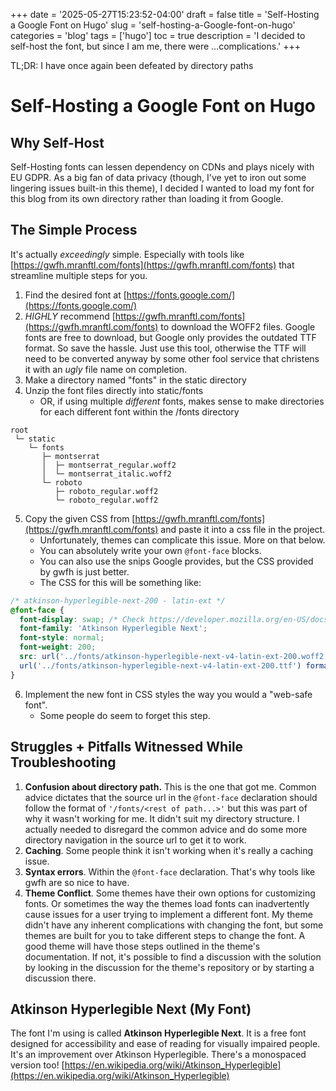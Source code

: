 +++
date = '2025-05-27T15:23:52-04:00'
draft = false
title = 'Self-Hosting a Google Font on Hugo'
slug = 'self-hosting-a-Google-font-on-hugo'
categories = 'blog'
tags = ['hugo']
toc = true
description = 'I decided to self-host the font, but since I am me, there were ...complications.'
+++

TL;DR: I have once again been defeated by directory paths
<!--more-->

# Self-Hosting a Google Font on Hugo 
## Why Self-Host
Self-Hosting fonts can lessen dependency on CDNs and plays nicely with EU GDPR. 
As a big fan of data privacy (though, I've yet to iron out some lingering issues built-in this theme), 
I decided I wanted to load my font for this blog from its own directory rather than loading it from Google. 
## The Simple Process
It's actually *exceedingly* simple. Especially with tools like [https://gwfh.mranftl.com/fonts](https://gwfh.mranftl.com/fonts) 
that streamline multiple steps for you. 
1. Find the desired font at [https://fonts.google.com/](https://fonts.google.com/)
2. *HIGHLY* recommend [https://gwfh.mranftl.com/fonts](https://gwfh.mranftl.com/fonts) to download the WOFF2 files. Google fonts are free to download, but Google only provides the outdated TTF format. So save the hassle. Just use this tool, otherwise the TTF will need to be converted anyway by some other fool service that christens it with an *ugly* file name on completion.
3. Make a directory named "fonts" in the static directory
4. Unzip the font files directly into static/fonts
   - OR, if using multiple *different* fonts, makes sense to make directories for each different font within the /fonts directory

```goat
root
 └─ static
    └─ fonts
       ├─ montserrat      
       │  ├─ montserrat_regular.woff2
       │  └─ montserrat_italic.woff2
       └─ roboto
          ├─ roboto_regular.woff2
          └─ roboto_regular.woff2
```

5. Copy the given CSS from [https://gwfh.mranftl.com/fonts](https://gwfh.mranftl.com/fonts) and paste it into a css file in the project.
   - Unfortunately, themes can complicate this issue. More on that below.
   - You can absolutely write your own `@font-face` blocks.
   - You can also use the snips Google provides, but the CSS provided by gwfh is just better.
   - The CSS for this will be something like:
```css
/* atkinson-hyperlegible-next-200 - latin-ext */
@font-face {
  font-display: swap; /* Check https://developer.mozilla.org/en-US/docs/Web/CSS/@font-face/font-display for other options. */
  font-family: 'Atkinson Hyperlegible Next';
  font-style: normal;
  font-weight: 200;
  src: url('../fonts/atkinson-hyperlegible-next-v4-latin-ext-200.woff2') format('woff2'), /* Chrome 36+, Opera 23+, Firefox 39+, Safari 12+, iOS 10+ */
  url('../fonts/atkinson-hyperlegible-next-v4-latin-ext-200.ttf') format('truetype'); /* Chrome 4+, Firefox 3.5+, IE 9+, Safari 3.1+, iOS 4.2+, Android Browser 2.2+ */
}
```
6. Implement the new font in CSS styles the way you would a "web-safe font".
   - Some people do seem to forget this step.
## Struggles + Pitfalls Witnessed While Troubleshooting
1. **Confusion about directory path.**
This is the one that got me. 
Common advice dictates that the source url in the `@font-face` declaration should follow the format of `'/fonts/<rest of path...>'` 
but this was part of why it wasn't working for me. It didn't suit my directory structure. 
I actually needed to disregard the common advice and do some more directory navigation in the source url to get it to work. 
2. **Caching**. Some people think it isn't working when it's really a caching issue. 
3. **Syntax errors**. Within the `@font-face` declaration. That's why tools like gwfh are so nice to have.
4. **Theme Conflict**. Some themes have their own options for customizing fonts. Or sometimes the way the themes load fonts 
can inadvertently cause issues for a user trying to implement a different font. My theme didn't have any inherent complications 
with changing the font, but some themes are built for you to take different steps to change the font. A good theme 
will have those steps outlined in the theme's documentation. If not, it's possible to find a discussion with the solution by 
looking in the discussion for the theme's repository or by starting a discussion there. 

## Atkinson Hyperlegible Next (My Font)
The font I'm using is called **Atkinson Hyperlegible Next**.
It is a free font designed for accessibility and ease of reading for visually impaired people. 
It's an improvement over Atkinson Hyperlegible. There's a monospaced version too! 
[https://en.wikipedia.org/wiki/Atkinson_Hyperlegible](https://en.wikipedia.org/wiki/Atkinson_Hyperlegible)






